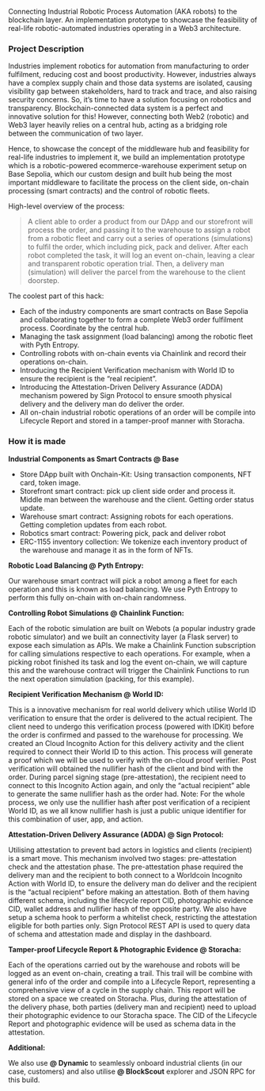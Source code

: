 Connecting Industrial Robotic Process Automation (AKA robots) to the blockchain layer. An implementation prototype to showcase the feasibility of real-life robotic-automated industries operating in a Web3 architecture.

### Project Description

Industries implement robotics for automation from manufacturing to order fulfilment, reducing cost and boost productivity. However, industries always have a complex supply chain and those data systems are isolated, causing visibility gap between stakeholders, hard to track and trace, and also raising security concerns. So, it’s time to have a solution focusing on robotics and transparency. Blockchain-connected data system is a perfect and innovative solution for this! However, connecting both Web2 (robotic) and Web3 layer heavily relies on a central hub, acting as a bridging role between the communication of two layer.

Hence, to showcase the concept of the middleware hub and feasibility for real-life industries to implement it, we build an implementation prototype which is a robotic-powered ecommerce-warehouse experiment setup on Base Sepolia, which our custom design and built hub being the most important middleware to facilitate the process on the client side, on-chain processing (smart contracts) and the control of robotic fleets. 

High-level overview of the process:

> A client able to order a product from our DApp and our storefront will process the order, and passing it to the warehouse to assign a robot from a robotic fleet and carry out a series of operations (simulations) to fulfil the order, which including pick, pack and deliver. After each robot completed the task, it will log an event on-chain, leaving a clear and transparent robotic operation trial. Then, a delivery man (simulation) will deliver the parcel from the warehouse to the client doorstep.
> 

The coolest part of this hack:

- Each of the industry components are smart contracts on Base Sepolia and collaborating together to form a complete Web3 order fulfilment process. Coordinate by the central hub.
- Managing the task assignment (load balancing) among the robotic fleet with Pyth Entropy.
- Controlling robots with on-chain events via Chainlink and record their operations on-chain.
- Introducing the Recipient Verification mechanism with World ID to ensure the recipient is the “real recipient”.
- Introducing the Attestation-Driven Delivery Assurance (ADDA) mechanism powered by Sign Protocol to ensure smooth physical delivery and the delivery man do deliver the order.
- All on-chain industrial robotic operations of an order will be compile into Lifecycle Report and stored in a tamper-proof manner with Storacha.

### How it is made

**Industrial Components as Smart Contracts @ Base**

- Store DApp built with Onchain-Kit: Using transaction components, NFT card, token image.
- Storefront smart contract: pick up client side order and process it. Middle man between the warehouse and the client. Getting order status update.
- Warehouse smart contract: Assigning robots for each operations. Getting completion updates from each robot.
- Robotics smart contract: Powering pick, pack and deliver robot
- ERC-1155 inventory collection: We tokenize each inventory product of the warehouse and manage it as in the form of NFTs.

**Robotic Load Balancing @ Pyth Entropy:**

Our warehouse smart contract will pick a robot among a fleet for each operation and this is known as load balancing. We use Pyth Entropy to perform this fully on-chain with on-chain randomness.

**Controlling Robot Simulations @ Chainlink Function:**

Each of the robotic simulation are built on Webots (a popular industry grade robotic simulator) and we built an connectivity layer (a Flask server) to expose each simulation as APIs. We make a Chainlink Function subscription for calling simulations respective to each operations. For example, when a picking robot finished its task and log the event on-chain, we will capture this and the warehouse contract will trigger the Chainlink Functions to run the next operation simulation (packing, for this example).

**Recipient Verification Mechanism @ World ID:**

This is a innovative mechanism for real world delivery which utilise World ID verification to ensure that the order is delivered to the actual recipient. The client need to undergo this verification process (powered with IDKit) before the order is confirmed and passed to the warehouse for processing. We created an Cloud Incognito Action for this delivery activity and the client required to connect their World ID to this action. This process will generate a proof which we will be used to verify with the on-cloud proof verifier. Post verification will obtained the nullifier hash of the client and bind with the order. During parcel signing stage (pre-attestation), the recipient need to connect to this Incognito Action again, and only the “actual recipient” able to generate the same nullifier hash as the order had. Note: For the whole process, we only use the nullifier hash after post verification of a recipient World ID, as we all know nullifier hash is just a public unique identifier for this combination of user, app, and action.

**Attestation-Driven Delivery Assurance (ADDA) @ Sign Protocol:**

Utilising attestation to prevent bad actors in logistics and clients (recipient) is a smart move. This mechanism involved two stages: pre-attestation check and the attestation phase. The pre-attestation phase required the delivery man and the recipient to both connect to a Worldcoin Incognito Action with World ID, to ensure the delivery man do deliver and the recipient is the “actual recipient” before making an attestation. Both of them having different schema, including the lifecycle report CID, photographic evidence CID, wallet address and nullifier hash of the opposite party. We also have setup a schema hook to perform a whitelist check, restricting the attestation eligible for both parties only. Sign Protocol REST API is used to query data of schema and attestation made and display in the dashboard.

**Tamper-proof Lifecycle Report & Photographic Evidence @ Storacha:**

Each of the operations carried out by the warehouse and robots will be logged as an event on-chain, creating a trail. This trail will be combine with general info of the order and compile into a Lifecycle Report, representing a comprehensive view of a cycle in the supply chain. This report will be stored on a space we created on Storacha. Plus, during the attestation of the delivery phase, both parties (delivery man and recipient) need to upload their photographic evidence to our Storacha space. The CID of the Lifecycle Report and photographic evidence will be used as schema data in the attestation.

**Additional:**

We also use **@ Dynamic** to seamlessly onboard industrial clients (in our case, customers) and also utilise **@ BlockScout** explorer and JSON RPC for this build.
